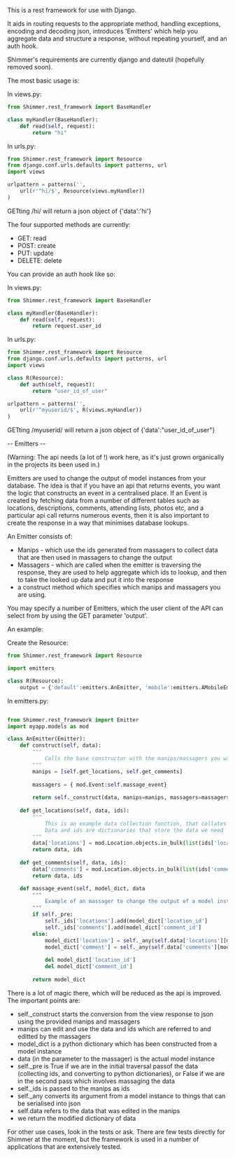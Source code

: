This is a rest framework for use with Django.

It aids in routing requests to the appropriate method, handling exceptions, encoding and decoding json, introduces 'Emitters' which help you aggregate data and structure a response, without repeating yourself, and an auth hook.

Shimmer's requirements are currently django and dateutil (hopefully removed soon).

The most basic usage is:

In views.py:
```python
from Shimmer.rest_framework import BaseHandler

class myHandler(BaseHandler):
    def read(self, request):
        return "hi"
```

In urls.py:
```python
from Shimmer.rest_framework import Resource
from django.conf.urls.defaults import patterns, url
import views

urlpattern = patterns('',
    url(r'^hi/$', Resource(views.myHandler))
)

```

GETting /hi/ will return a json object of {'data':'hi'}

The four supported methods are currently:
* GET: read
* POST: create
* PUT: update
* DELETE: delete


You can provide an auth hook like so:

In views.py:
```python
from Shimmer.rest_framework import BaseHandler

class myHandler(BaseHandler):
    def read(self, request):
        return request.user_id
```

In urls.py:
```python
from Shimmer.rest_framework import Resource
from django.conf.urls.defaults import patterns, url
import views

class R(Resource):
    def auth(self, request):
        return "user_id_of_user"

urlpattern = patterns('',
    url(r'^myuserid/$', R(views.myHandler))
)

```

GETting /myuserid/ will return a json object of {'data':"user_id_of_user"}


 -- Emitters --
 
 (Warning: The api needs (a lot of !) work here, as it's just grown organically in the projects its been used in.)
 
 Emitters are used to change the output of model instances from your database.
 The idea is that if you have an api that returns events, you want the logic that constructs an event in a centralised place.
 If an Event is created by fetching data from a number of different tables such as locations, descriptions, comments, attending lists, photos etc, and a particular api call returns numerous events, then it is also important to create the response in a way that minimises database lookups.
 
 An Emitter consists of:
* Manips - which use the ids generated from massagers to collect data that are then used in massagers to change the output
* Massagers - which are called when the emitter is traversing the response, they are used to help aggregate which ids to lookup, and then to take the looked up data and put it into the response
* a construct method which specifies which manips and massagers you are using.

You may specify a number of Emitters, which the user client of the API can select from by using the GET parameter 'output'.

An example:

Create the Resource:
```python
from Shimmer.rest_framework import Resource

import emitters

class R(Resource):
    output = {'default':emitters.AnEmitter, 'mobile':emitters.AMobileEmitter}

```
In emitters.py:
```python

from Shimmer.rest_framework import Emitter
import myapp.models as mod

class AnEmitter(Emitter):
    def construct(self, data):
        """
            Calls the base constructor with the manips/massagers you want.
        """     
        manips = [self.get_locations, self.get_comments]
        
        massagers = { mod.Event:self.massage_event}
        
        return self._construct(data, manips=manips, massagers=massagers)
        
    def get_locations(self, data, ids):
        """
            This is an example data collection function, that collates a certain type of information we need.
            Data and ids are dictionaries that store the data we need
        """
        data['locations'] = mod.Location.objects.in_bulk(list(ids['locations']))
        return data, ids
        
    def get_comments(self, data, ids):
        data['comments'] = mod.Location.objects.in_bulk(list(ids['comments']))
        return data, ids

    def massage_event(self, model_dict, data
        """
            Example of an massager to change the output of a model instance.
        """
        if self._pre:
            self._ids['locations'].add(model_dict['location_id']
            self._ids['comments'].add(model_dict['comment_id']
        else:
            model_dict['location'] = self._any(self.data['locations'][model_dict['location_id'])
            model_dict['comment'] = self._any(self.data['comments'][model_dict['comment_id'])
            
            del model_dict['location_id']
            del model_dict['comment_id']
        
        return model_dict
```
There is a lot of magic there, which will be reduced as the api is improved. The important points are:

* self._construct starts the conversion from the view response to json using the provided manips and massagers
* manips can edit and use the data and ids which are referred to and editted by the massagers
* model_dict is a python dictionary which has been constructed from a model instance
* data (in the parameter to the massager) is the actual model instance
* self._pre is True if we are in the initial traversal passof the data (collecting ids, and converting to python dictionaries), or False if we are in the second pass which involves massaging the data
* self._ids is passed to the manips as ids
* self._any converts its argument from a model instance to things that can be serialised into json
* self.data refers to the data that was edited in the manips
* we return the modified dictionary of data

For other use cases, look in the tests or ask. 
There are few tests directly for Shimmer at the moment, but the framework is used in a number of applications that are extensively tested.